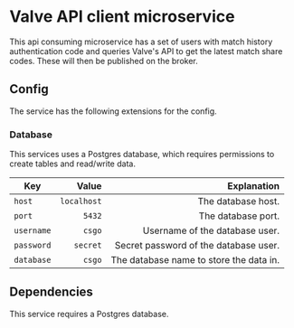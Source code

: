 # Valve API client microservice

This api consuming microservice has a set of users with match history authentication code and queries Valve's API to get the latest match share codes.
These will then be published on the broker.

## Config

The service has the following extensions for the config.

### Database

This services uses a Postgres database, which requires permissions to create tables and read/write data.

| Key   |      Value      |  Explanation |
|----------|-------------:|------:|
| `host` | `localhost` | The database host. |
| `port` | `5432` | The database port. |
| `username` | `csgo` | Username of the database user. |
| `password` | `secret` | Secret password of the database user. |
| `database` | `csgo` | The database name to store the data in. |

## Dependencies

This service requires a Postgres database.
